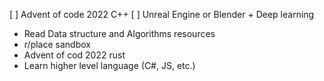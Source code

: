 [ ] Advent of code 2022 C++
[ ] Unreal Engine or Blender + Deep learning
- Read Data structure and Algorithms resources
- r/place sandbox
- Advent of cod 2022 rust
- Learn higher level language (C#, JS, etc.)
